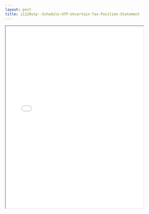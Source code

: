 ```yaml
---
layout: post
title: i1120utp--Schedule-UTP-Uncertain-Tax-Position-Statement
---
```


<div class="pdf-container">
<iframe src="/ea/assets/pdfs/i1120utp--Schedule-UTP-Uncertain-Tax-Position-Statement.pdf" height="600" width="90%" allowFullScreen="true"></iframe>
</div>


